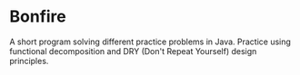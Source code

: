 # Bonfire
A short program solving different practice problems in Java. Practice using functional decomposition and DRY (Don't Repeat Yourself) design principles.
